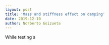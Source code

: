 ```yaml
---
layout: post
title: 'Mass and stiffness effect on damping'
date: 2019-12-10
author: Norberto Goizueta
---
```


While testing a 
